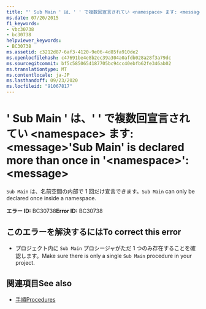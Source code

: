 ```yaml
---
title: "' Sub Main ' は、' ' で複数回宣言されてい <namespace> ます: <message>"
ms.date: 07/20/2015
f1_keywords:
- vbc30738
- bc30738
helpviewer_keywords:
- BC30738
ms.assetid: c3212d87-6af3-4120-9e06-4d85fa910de2
ms.openlocfilehash: c47691be4e8b2ec39a304a0afdb028a28f3a79dc
ms.sourcegitcommit: bf5c5850654187705bc94cc40ebfb62fe346ab02
ms.translationtype: MT
ms.contentlocale: ja-JP
ms.lasthandoff: 09/23/2020
ms.locfileid: "91067817"
---
```

# <a name="sub-main-is-declared-more-than-once-in-namespace-message"></a><span data-ttu-id="927b5-102">' Sub Main ' は、' ' で複数回宣言されてい \<namespace> ます: \<message></span><span class="sxs-lookup"><span data-stu-id="927b5-102">'Sub Main' is declared more than once in '\<namespace>': \<message></span></span>

<span data-ttu-id="927b5-103">`Sub Main` は、名前空間の内部で 1 回だけ宣言できます。</span><span class="sxs-lookup"><span data-stu-id="927b5-103">`Sub Main` can only be declared once inside a namespace.</span></span>  
  
 <span data-ttu-id="927b5-104">**エラー ID:** BC30738</span><span class="sxs-lookup"><span data-stu-id="927b5-104">**Error ID:** BC30738</span></span>  
  
## <a name="to-correct-this-error"></a><span data-ttu-id="927b5-105">このエラーを解決するには</span><span class="sxs-lookup"><span data-stu-id="927b5-105">To correct this error</span></span>  
  
- <span data-ttu-id="927b5-106">プロジェクト内に `Sub Main` プロシージャがただ 1 つのみ存在することを確認します。</span><span class="sxs-lookup"><span data-stu-id="927b5-106">Make sure there is only a single `Sub Main` procedure in your project.</span></span>  
  
## <a name="see-also"></a><span data-ttu-id="927b5-107">関連項目</span><span class="sxs-lookup"><span data-stu-id="927b5-107">See also</span></span>

- [<span data-ttu-id="927b5-108">手順</span><span class="sxs-lookup"><span data-stu-id="927b5-108">Procedures</span></span>](../programming-guide/language-features/procedures/index.md)
